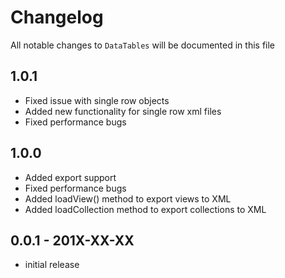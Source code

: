 # Changelog

All notable changes to `DataTables` will be documented in this file

## 1.0.1

- Fixed issue with single row objects
- Added new functionality for single row xml files
- Fixed performance bugs

## 1.0.0

- Added export support
- Fixed performance bugs
- Added loadView() method to export views to XML
- Added loadCollection method to export collections to XML



## 0.0.1 - 201X-XX-XX

- initial release
